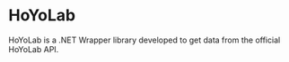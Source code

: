 ﻿HoYoLab
===

HoYoLab is a .NET Wrapper library developed to get data from the official HoYoLab API.
